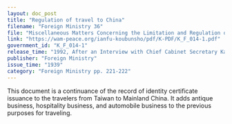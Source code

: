 ```yaml
---
layout: doc_post
title: "Regulation of travel to China"
filename: "Foreign Ministry 36"
file: "Miscellaneous Matters Concerning the Limitation and Regulation of Japanese Citizens Traveling to China at the Time of the Sino-Japanese Incident; Report of the Ministry of Colonial Affairs on the Regulation of Japanese Citizens Traveling to China (Vol. 2)"
link: "https://wam-peace.org/ianfu-koubunsho/pdf/K-PDF/K_F_014-1.pdf"
government_id: "K_F_014-1"
release_time: "1992, After an Interview with Chief Cabinet Secretary Katō Kōichi"
publisher: "Foreign Ministry"
issue_time: "1939"
category: "Foreign Ministry pp. 221-222"
---
```

This document is a continuance of the record of identity certificate issuance to the travelers from Taiwan to Mainland China. It adds antique business, hospitality business, and automobile business to the previous purposes for traveling.
